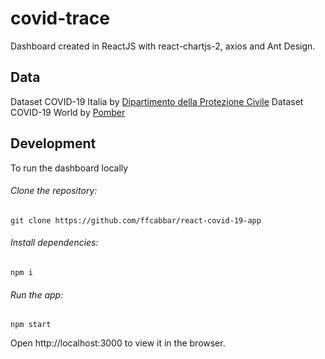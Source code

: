 # covid-trace
Dashboard created in ReactJS with react-chartjs-2, axios and Ant Design.

## Data
Dataset COVID-19 Italia by [Dipartimento della Protezione Civile](https://github.com/pcm-dpc/COVID-19)
Dataset COVID-19 World by [Pomber](https://github.com/pomber/covid19)

## Development
To run the dashboard locally

###### Clone the repository:
`git clone https://github.com/ffcabbar/react-covid-19-app`

###### Install dependencies:
`npm i`

###### Run the app:
`npm start`

Open http://localhost:3000 to view it in the browser.
